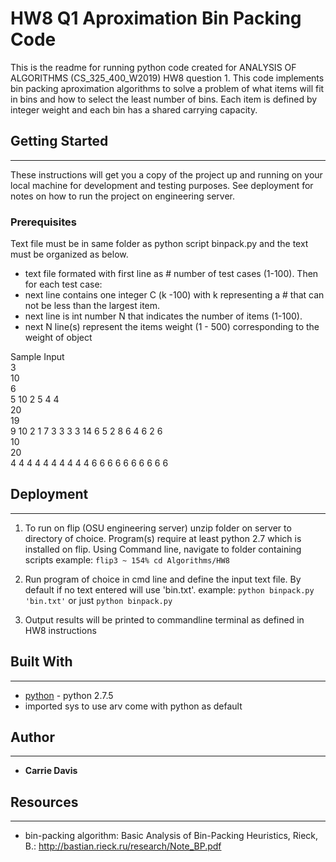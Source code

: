 # HW8 Q1 Aproximation Bin Packing Code

This is the readme for running python code created for ANALYSIS OF ALGORITHMS (CS_325_400_W2019) HW8 question 1. This code implements bin packing aproximation algorithms to solve a problem of what items will fit in bins and how to select the least number of bins. Each item is defined by integer weight and each bin has a shared carrying capacity. 

## Getting Started
---
These instructions will get you a copy of the project up and running on your local machine for development and testing purposes. See deployment for notes on how to run the project on engineering server.

### Prerequisites
Text file must be in same folder as python script binpack.py and the text must be organized as below.
- text file formated with first line as # number of test cases (1-100). Then for each test case:
- next line contains one integer C (k -100) with k representing a # that can not be less than the largest item.
- next line is int number N that indicates the number of items (1-100).
- next N line(s) represent the items weight (1 - 500) corresponding to the weight of object

Sample Input<br />
3<br />
10<br />
6<br />
5 10 2 5 4 4<br />
20<br />
19<br />
9 10 2 1 7 3 3 3 3 14 6 5 2 8 6 4 6 2 6<br />
10<br />
20<br />
4 4 4 4 4 4 4 4 4 4 6 6 6 6 6 6 6 6 6 6<br />

## Deployment
----
1) To run on flip (OSU engineering server) unzip folder on server to directory of choice.  Program(s) require at least python 2.7 which is installed on flip. Using Command line, navigate to folder containing scripts example:
`flip3 ~ 154% cd Algorithms/HW8`

2) Run program of choice in cmd line and define the input text file. By default if no text entered will use 'bin.txt'. example:  `python binpack.py 'bin.txt'` or just `python binpack.py`

4) Output results will be printed to commandline terminal as defined in HW8 instructions

## Built With
---
* [python](https://docs.python.org/) - python 2.7.5
* imported sys to use arv come with python as default

## Author
---
* **Carrie Davis** 

## Resources
---
* bin-packing algorithm: Basic Analysis of Bin-Packing Heuristics, Rieck, B.: http://bastian.rieck.ru/research/Note_BP.pdf



